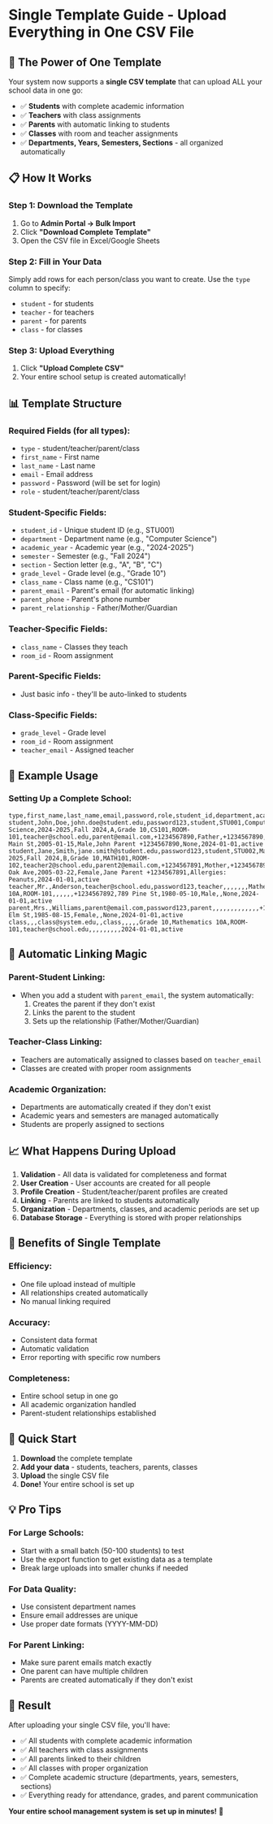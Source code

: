 # Single Template Guide - Upload Everything in One CSV File

## 🎯 **The Power of One Template**

Your system now supports a **single CSV template** that can upload ALL your school data in one go:

- ✅ **Students** with complete academic information
- ✅ **Teachers** with class assignments  
- ✅ **Parents** with automatic linking to students
- ✅ **Classes** with room and teacher assignments
- ✅ **Departments, Years, Semesters, Sections** - all organized automatically

## 📋 **How It Works**

### **Step 1: Download the Template**
1. Go to **Admin Portal → Bulk Import**
2. Click **"Download Complete Template"**
3. Open the CSV file in Excel/Google Sheets

### **Step 2: Fill in Your Data**
Simply add rows for each person/class you want to create. Use the `type` column to specify:

- `student` - for students
- `teacher` - for teachers  
- `parent` - for parents
- `class` - for classes

### **Step 3: Upload Everything**
1. Click **"Upload Complete CSV"**
2. Your entire school setup is created automatically!

## 📊 **Template Structure**

### **Required Fields (for all types):**
- `type` - student/teacher/parent/class
- `first_name` - First name
- `last_name` - Last name  
- `email` - Email address
- `password` - Password (will be set for login)
- `role` - student/teacher/parent/class

### **Student-Specific Fields:**
- `student_id` - Unique student ID (e.g., STU001)
- `department` - Department name (e.g., "Computer Science")
- `academic_year` - Academic year (e.g., "2024-2025")
- `semester` - Semester (e.g., "Fall 2024")
- `section` - Section letter (e.g., "A", "B", "C")
- `grade_level` - Grade level (e.g., "Grade 10")
- `class_name` - Class name (e.g., "CS101")
- `parent_email` - Parent's email (for automatic linking)
- `parent_phone` - Parent's phone number
- `parent_relationship` - Father/Mother/Guardian

### **Teacher-Specific Fields:**
- `class_name` - Classes they teach
- `room_id` - Room assignment

### **Parent-Specific Fields:**
- Just basic info - they'll be auto-linked to students

### **Class-Specific Fields:**
- `grade_level` - Grade level
- `room_id` - Room assignment
- `teacher_email` - Assigned teacher

## 🎯 **Example Usage**

### **Setting Up a Complete School:**

```csv
type,first_name,last_name,email,password,role,student_id,department,academic_year,semester,section,grade_level,class_name,room_id,teacher_email,parent_email,parent_phone,parent_relationship,phone,address,date_of_birth,gender,emergency_contact,medical_info,enrollment_date,status
student,John,Doe,john.doe@student.edu,password123,student,STU001,Computer Science,2024-2025,Fall 2024,A,Grade 10,CS101,ROOM-101,teacher@school.edu,parent@email.com,+1234567890,Father,+1234567890,123 Main St,2005-01-15,Male,John Parent +1234567890,None,2024-01-01,active
student,Jane,Smith,jane.smith@student.edu,password123,student,STU002,Mathematics,2024-2025,Fall 2024,B,Grade 10,MATH101,ROOM-102,teacher2@school.edu,parent2@email.com,+1234567891,Mother,+1234567891,456 Oak Ave,2005-03-22,Female,Jane Parent +1234567891,Allergies: Peanuts,2024-01-01,active
teacher,Mr.,Anderson,teacher@school.edu,password123,teacher,,,,,,,Mathematics 10A,ROOM-101,,,,,,+1234567892,789 Pine St,1980-05-10,Male,,None,2024-01-01,active
parent,Mrs.,Williams,parent@email.com,password123,parent,,,,,,,,,,,,,+1234567893,321 Elm St,1985-08-15,Female,,None,2024-01-01,active
class,,,class@system.edu,,class,,,,,Grade 10,Mathematics 10A,ROOM-101,teacher@school.edu,,,,,,,,,2024-01-01,active
```

## 🔗 **Automatic Linking Magic**

### **Parent-Student Linking:**
- When you add a student with `parent_email`, the system automatically:
  1. Creates the parent if they don't exist
  2. Links the parent to the student
  3. Sets up the relationship (Father/Mother/Guardian)

### **Teacher-Class Linking:**
- Teachers are automatically assigned to classes based on `teacher_email`
- Classes are created with proper room assignments

### **Academic Organization:**
- Departments are automatically created if they don't exist
- Academic years and semesters are managed automatically
- Students are properly assigned to sections

## 📈 **What Happens During Upload**

1. **Validation** - All data is validated for completeness and format
2. **User Creation** - User accounts are created for all people
3. **Profile Creation** - Student/teacher/parent profiles are created
4. **Linking** - Parents are linked to students automatically
5. **Organization** - Departments, classes, and academic periods are set up
6. **Database Storage** - Everything is stored with proper relationships

## 🎯 **Benefits of Single Template**

### **Efficiency:**
- One file upload instead of multiple
- All relationships created automatically
- No manual linking required

### **Accuracy:**
- Consistent data format
- Automatic validation
- Error reporting with specific row numbers

### **Completeness:**
- Entire school setup in one go
- All academic organization handled
- Parent-student relationships established

## 🚀 **Quick Start**

1. **Download** the complete template
2. **Add your data** - students, teachers, parents, classes
3. **Upload** the single CSV file
4. **Done!** Your entire school is set up

## 💡 **Pro Tips**

### **For Large Schools:**
- Start with a small batch (50-100 students) to test
- Use the export function to get existing data as a template
- Break large uploads into smaller chunks if needed

### **For Data Quality:**
- Use consistent department names
- Ensure email addresses are unique
- Use proper date formats (YYYY-MM-DD)

### **For Parent Linking:**
- Make sure parent emails match exactly
- One parent can have multiple children
- Parents are created automatically if they don't exist

## 🎉 **Result**

After uploading your single CSV file, you'll have:
- ✅ All students with complete academic information
- ✅ All teachers with class assignments
- ✅ All parents linked to their children
- ✅ All classes with proper organization
- ✅ Complete academic structure (departments, years, semesters, sections)
- ✅ Everything ready for attendance, grades, and parent communication

**Your entire school management system is set up in minutes!** 🚀
